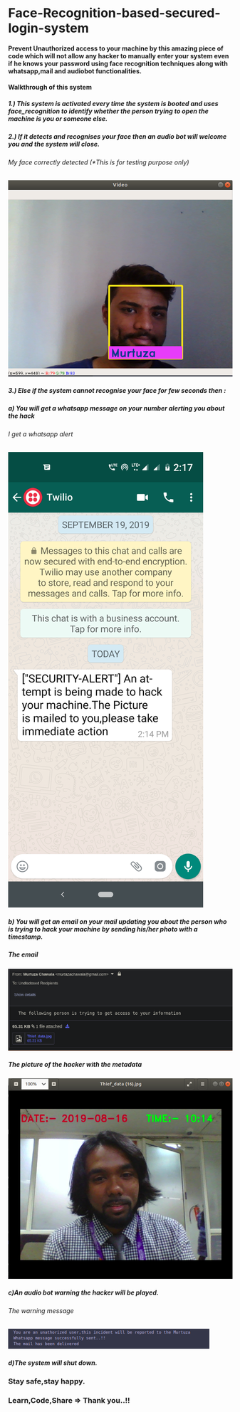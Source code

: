 # Face-Recognition-based-secured-login-system
#### Prevent Unauthorized access to your machine by this amazing piece of code which will not allow any hacker to manually enter your system even if he knows your password using face recognition techniques along with whatsapp,mail and audiobot functionalities.

#### Walkthrough of this system
##### 1.) This system is activated every time the system is booted and uses face_recognition to identify whether the person trying to open the machine is you or someone else.
##### 2.) If it detects and recognises your face then an audio bot will welcome you and the system will close.
###### My face correctly detected (*This is for testing purpose only)
![](Screenshot%20from%202019-09-22%2014-47-04.png)

##### 3.) Else if the system cannot recognise your face for few seconds then : 

##### a) You will get a whatsapp message on your number alerting you about the hack 

###### I get a whatsapp alert
![](whatsapp.png)

##### b) You will get an email on your mail updating you about the person who is trying to hack your machine by sending his/her photo with a timestamp.

##### The email 
![](Screenshot%20from%202019-09-22%2014-06-18.png)

##### The picture of the hacker with the metadata
![](Screenshot%20from%202019-09-22%2014-09-57.png)

##### c)An audio bot warning the hacker will be played.

###### The warning message
![](Screenshot%20from%202019-09-22%2014-16-01.png)

##### d)The system will shut down.

### Stay safe,stay happy.
### Learn,Code,Share => Thank you..!!
